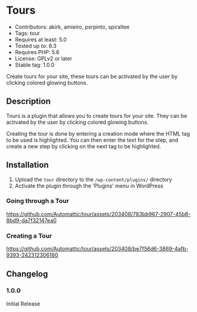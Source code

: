 # Tours

- Contributors: akirk, amieiro, psrpinto, spiraltee
- Tags: tour
- Requires at least: 5.0
- Tested up to: 6.3
- Requires PHP: 5.6
- License: GPLv2 or later
- Stable tag: 1.0.0

Create tours for your site, these tours can be activated by the user by clicking colored glowing buttons.

## Description

Tours is a plugin that allows you to create tours for your site. They can be activated by the user by clicking colored glowing buttons.

Creating the tour is done by entering a creation mode where the HTML tag to be used is highlighted. You can then enter the text for the step, and create a new step by clicking on the next tag to be highlighted.

## Installation

1. Upload the `tour` directory to the `/wp-content/plugins/` directory
1. Activate the plugin through the 'Plugins' menu in WordPress

### Going through a Tour



https://github.com/Automattic/tour/assets/203408/783bb967-2907-45b8-8bd9-da7f32147ea0



### Creating a Tour




https://github.com/Automattic/tour/assets/203408/be7f56d6-3869-4afb-9393-242312306180


## Changelog

### 1.0.0
Initial Release
